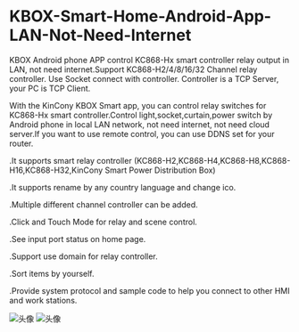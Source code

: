 # KBOX-Smart-Home-Android-App-LAN-Not-Need-Internet
KBOX Android phone APP control KC868-Hx smart controller relay output in LAN, not need internet.Support KC868-H2/4/8/16/32 Channel relay controller. Use Socket connect with controller. Controller is a TCP Server, your PC is TCP Client.

With the KinCony KBOX Smart app, you can control relay switches for KC868-Hx smart controller.Control light,socket,curtain,power switch by Android phone in local LAN network, not need internet, not need cloud server.If you want to use remote control, you can use DDNS set for your router.

.It supports smart relay controller (KC868-H2,KC868-H4,KC868-H8,KC868-H16,KC868-H32,KinCony Smart Power Distribution Box)

.It supports rename by any country language and change ico.

.Multiple different channel controller can be added.

.Click and Touch Mode for relay and scene control.

.See input port status on home page.

.Support use domain for relay controller.

.Sort items by yourself.

.Provide system protocol and sample code to help you connect to other HMI and work stations.

![头像](https://www.kincony.com/images/news/lan-android-kbox1.png)
![头像](https://www.kincony.com/images/news/lan-android-kbox2.png)
